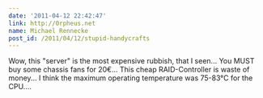 ```yaml
---
date: '2011-04-12 22:42:47'
link: http://0rpheus.net
name: Michael Rennecke
post_id: /2011/04/12/stupid-handycrafts
---
```


Wow, this "server" is the most expensive rubbish, that I seen... You MUST buy some chassis fans for 20€... This cheap RAID-Controller is waste of money... I think the maximum operating temperature was 75-83°C for the CPU....

